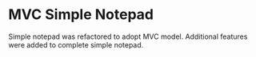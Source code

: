 # MVC Simple Notepad
Simple notepad was refactored to adopt MVC model.
Additional features were added to complete simple notepad.
